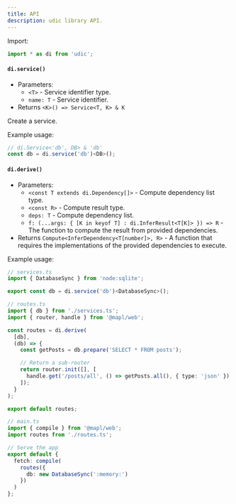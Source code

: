 ```yaml
---
title: API
description: udic library API.
---
```


Import:
```ts
import * as di from 'udic';
```

#### `di.service()`
- Parameters:
  + `<T>` - Service identifier type.
  + `name: T` - Service identifier.
- Returns `<K>() => Service<T, K> & K`

Create a service.

Example usage:
```ts
// di.Service<'db', DB> & 'db'
const db = di.service('db')<DB>();
```

#### `di.derive()`
- Parameters:
  + `<const T extends di.Dependency[]>` - Compute dependency list type.
  + `<const R>` - Compute result type.
  + `deps: T` - Compute dependency list.
  + `f: (...args: { [K in keyof T] : di.InferResult<T[K]> }) => R` - The function to compute the result from provided dependencies.
- Returns `Compute<InferDependency<T[number]>, R>` - A function that requires the implementations of the provided dependencies to execute.

Example usage:
```ts
// services.ts
import { DatabaseSync } from 'node:sqlite';

export const db = di.service('db')<DatabaseSync>();

// routes.ts
import { db } from './services.ts';
import { router, handle } from '@mapl/web';

const routes = di.derive(
  [db],
  (db) => {
    const getPosts = db.prepare('SELECT * FROM posts');

    // Return a sub-router
    return router.init([], [
      handle.get('/posts/all', () => getPosts.all(), { type: 'json' })
    ]);
  }
);

export default routes;

// main.ts
import { compile } from '@mapl/web';
import routes from './routes.ts';

// Serve the app
export default {
  fetch: compile(
    routes({
      db: new DatabaseSync(':memory:')
    })
  )
};
```
